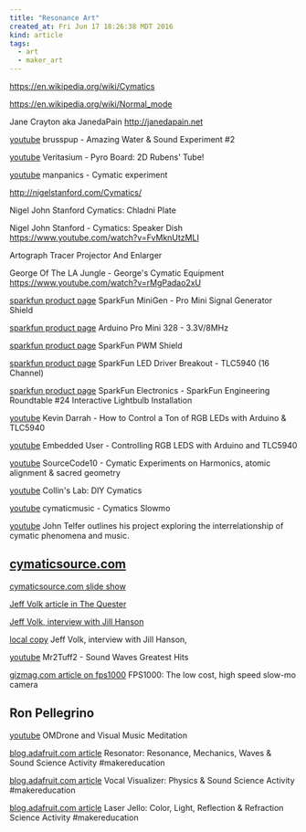 ```yaml
---
title: "Resonance Art"
created_at: Fri Jun 17 18:26:38 MDT 2016
kind: article
tags:
  - art
  - maker_art
---
```


https://en.wikipedia.org/wiki/Cymatics

https://en.wikipedia.org/wiki/Normal_mode

Jane Crayton aka JanedaPain http://janedapain.net

<a href="https://www.youtube.com/watch?v=uENITui5_jU" target="_blank">youtube</a>
brusspup - Amazing Water & Sound Experiment #2

<a href="https://www.youtube.com/watch?v=2awbKQ2DLRE" target="_blank">youtube</a>
Veritasium - Pyro Board: 2D Rubens' Tube!


<a href="https://www.youtube.com/watch?v=MvgmPoFmwa4" target="_blank">youtube</a>
manpanics - Cymatic experiment

http://nigelstanford.com/Cymatics/


Nigel John Stanford Cymatics: Chladni Plate


Nigel John Stanford - Cymatics: Speaker Dish
https://www.youtube.com/watch?v=FvMknUtzMLI

Artograph Tracer Projector And Enlarger 

George Of The LA Jungle - George's Cymatic Equipment
https://www.youtube.com/watch?v=rMgPadao2xU


<a href="https://www.sparkfun.com/products/11420" target="_blank">sparkfun product page</a>
SparkFun MiniGen - Pro Mini Signal Generator Shield

<a href="https://www.sparkfun.com/products/11114" target="_blank">sparkfun product page</a>
Arduino Pro Mini 328 - 3.3V/8MHz

<a href="https://www.sparkfun.com/products/10615" target="_blank">sparkfun product page</a>
SparkFun PWM Shield

<a href="https://www.sparkfun.com/products/10616" target="_blank">sparkfun product page</a>
SparkFun LED Driver Breakout - TLC5940 (16 Channel)

<a href="https://www.youtube.com/watch?v=caIay1MoPyY" target="_blank">sparkfun product page</a>
SparkFun Electronics - SparkFun Engineering Roundtable #24 Interactive Lightbulb Installation

<a href="https://www.youtube.com/watch?v=FehBLNHMlfo" target="_blank">youtube</a>
Kevin Darrah - How to Control a Ton of RGB LEDs with Arduino & TLC5940

<a href="https://www.youtube.com/watch?v=77_MJe9cNT4" target="_blank">youtube</a>
Embedded User - Controlling RGB LEDS with Arduino and TLC5940

<a href="https://www.youtube.com/watch?v=IvKt9dfxHNI" target="_blank">youtube</a>
SourceCode10 - Cymatic Experiments on Harmonics, atomic alignment & sacred geometry



<a href="https://www.youtube.com/watch?v=WaYvYysQvBU" target="_blank">youtube</a>
Collin's Lab: DIY Cymatics


<a href="https://www.youtube.com/watch?v=ftoFKlTcYEc" target="_blank">youtube</a>
cymaticmusic - Cymatics Slowmo


<a href="https://www.youtube.com/watch?v=sThS9OfnM1s" target="_blank">youtube</a>
John Telfer outlines his project exploring the interrelationship of cymatic phenomena and music.



## <a href="http://www.cymaticsource.com/" target="_blank">cymaticsource.com</a>


<a href="http://www.cymaticsource.com/wsi_slide_show.htm" target="_blank">cymaticsource.com slide show</a>

<a href="http://www.cymaticsource.com/pdf/QuestersArticle.pdf" target="_blank">Jeff Volk article in The Quester</a>


<a href="http://www.cymaticsource.com/audio/PsienceProject.mp3" target="_blank">Jeff Volk, interview with Jill Hanson</a>


<a href="/assets/audio/PsienceProject.mp3" target="_blank">local copy</a>
Jeff Volk, interview with Jill Hanson,

<a href="https://www.youtube.com/watch?v=NDX38SLJoJ4" target="_blank">youtube</a>
Mr2Tuff2 - Sound Waves Greatest Hits


<a href="http://www.gizmag.com/fps1000-affordable-slow-motion-camera/34161/" target="_blank">gizmag.com article on fps1000</a>
FPS1000: The low cost, high speed slow-mo camera

## Ron Pellegrino

<a href="https://www.youtube.com/watch?v=cCL9G6Ibkj4&feature=youtu.be" target="_blank">youtube</a>
OMDrone and Visual Music Meditation 


<a href="https://blog.adafruit.com/2016/06/21/resonator-resonance-mechanics-waves-sound-science-activity-makereducation/" target="_blank">blog.adafruit.com article</a>
Resonator: Resonance, Mechanics, Waves & Sound Science Activity #makereducation

<a href="https://blog.adafruit.com/2016/02/16/vocal-visualizer-physics-sound-science-activity-makereducation/" target="_blank">blog.adafruit.com article</a>
Vocal Visualizer: Physics & Sound Science Activity #makereducation

<a href="https://blog.adafruit.com/2016/06/14/laser-jello-color-light-reflection-refraction-science-activity-makereducation/" target="_blank">blog.adafruit.com article</a>
Laser Jello: Color, Light, Reflection & Refraction Science Activity #makereducation

<!--
html boilerplate
<a href="" target="_blank"></a>
<img src="" width="400px">
<ul>
  <li></li>
</ul>
<pre>
</pre>
<pre><code>
</code></pre>
-->

